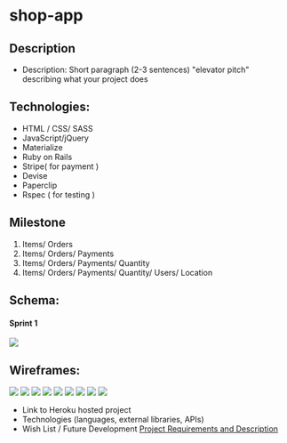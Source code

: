# shop-app

## Description
* Description: Short paragraph (2-3 sentences) "elevator pitch" describing what your project does

## Technologies:

- HTML / CSS/ SASS
- JavaScript/jQuery
- Materialize
- Ruby on Rails 
- Stripe( for payment )
- Devise
- Paperclip
- Rspec ( for testing )

## Milestone
 1. Items/ Orders
 2. Items/ Orders/ Payments
 3. Items/ Orders/ Payments/ Quantity
 4. Items/ Orders/ Payments/ Quantity/ Users/ Location
 
 
## Schema:
#### Sprint 1
![](https://dl.dropboxusercontent.com/s/flnrhwhdt9rcxzm/final.jpg?dl=0)




## Wireframes:

![](https://dl.dropboxusercontent.com/s/rg29eh3d8k0b7qz/wire1.jpg?dl=0)
![](https://dl.dropboxusercontent.com/s/zhdyljbetf1s4ub/landing.jpg?dl=0)
![](https://dl.dropboxusercontent.com/s/tfjjtnce48wrq55/item.jpg?dl=0)
![](https://dl.dropboxusercontent.com/s/r6fu7zsuebs4ev0/cart.jpg?dl=0)
![](https://dl.dropboxusercontent.com/s/csavv4zetnle1l3/signup.jpg?dl=0)
![](https://dl.dropboxusercontent.com/s/v67nsze6qoju44m/user.jpg?dl=0)
![](https://dl.dropboxusercontent.com/s/nlqlzed32lq0k1r/checkout1.jpg?dl=0)
![](https://dl.dropboxusercontent.com/s/nur3mwjau9bx0bc/checkout2.jpg?dl=0)
![](https://dl.dropboxusercontent.com/s/ijugblorecnrtbi/checkout3.jpg?dl=0)





* Link to Heroku hosted project
* Technologies (languages, external libraries, APIs)
* Wish List / Future Development
[Project Requirements and Description](https://github.com/sf-wdi-gaia/project-03#project-planning-deliverables)
